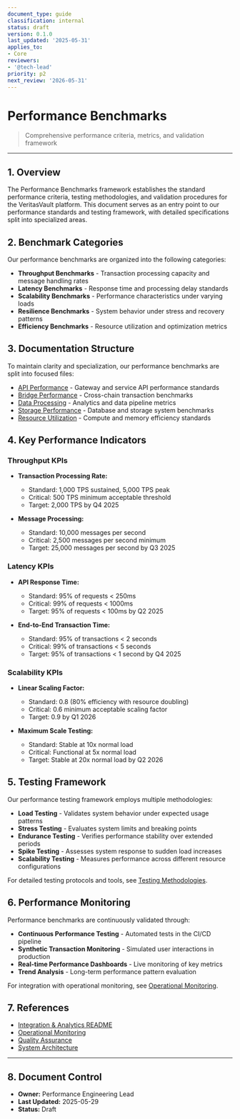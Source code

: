 ```yaml
---
document_type: guide
classification: internal
status: draft
version: 0.1.0
last_updated: '2025-05-31'
applies_to:
- Core
reviewers:
- '@tech-lead'
priority: p2
next_review: '2026-05-31'
---
```


# Performance Benchmarks

> Comprehensive performance criteria, metrics, and validation framework

---

## 1. Overview

The Performance Benchmarks framework establishes the standard performance criteria, testing methodologies, and validation procedures for the VeritasVault platform. This document serves as an entry point to our performance standards and testing framework, with detailed specifications split into specialized areas.

## 2. Benchmark Categories

Our performance benchmarks are organized into the following categories:

* **Throughput Benchmarks** - Transaction processing capacity and message handling rates
* **Latency Benchmarks** - Response time and processing delay standards
* **Scalability Benchmarks** - Performance characteristics under varying loads
* **Resilience Benchmarks** - System behavior under stress and recovery patterns
* **Efficiency Benchmarks** - Resource utilization and optimization metrics

## 3. Documentation Structure

To maintain clarity and specialization, our performance benchmarks are split into focused files:

* [API Performance](./benchmarks/api-performance.md) - Gateway and service API performance standards
* [Bridge Performance](./benchmarks/bridge-performance.md) - Cross-chain transaction benchmarks
* [Data Processing](./benchmarks/data-processing.md) - Analytics and data pipeline metrics
* [Storage Performance](./benchmarks/storage-performance.md) - Database and storage system benchmarks
* [Resource Utilization](./benchmarks/resource-utilization.md) - Compute and memory efficiency standards

## 4. Key Performance Indicators

### Throughput KPIs

* **Transaction Processing Rate:** 
  * Standard: 1,000 TPS sustained, 5,000 TPS peak
  * Critical: 500 TPS minimum acceptable threshold
  * Target: 2,000 TPS by Q4 2025

* **Message Processing:**
  * Standard: 10,000 messages per second
  * Critical: 2,500 messages per second minimum
  * Target: 25,000 messages per second by Q3 2025

### Latency KPIs

* **API Response Time:**
  * Standard: 95% of requests < 250ms
  * Critical: 99% of requests < 1000ms
  * Target: 95% of requests < 100ms by Q2 2025

* **End-to-End Transaction Time:**
  * Standard: 95% of transactions < 2 seconds
  * Critical: 99% of transactions < 5 seconds
  * Target: 95% of transactions < 1 second by Q4 2025

### Scalability KPIs

* **Linear Scaling Factor:**
  * Standard: 0.8 (80% efficiency with resource doubling)
  * Critical: 0.6 minimum acceptable scaling factor
  * Target: 0.9 by Q1 2026

* **Maximum Scale Testing:**
  * Standard: Stable at 10x normal load
  * Critical: Functional at 5x normal load
  * Target: Stable at 20x normal load by Q2 2026

## 5. Testing Framework

Our performance testing framework employs multiple methodologies:

* **Load Testing** - Validates system behavior under expected usage patterns
* **Stress Testing** - Evaluates system limits and breaking points
* **Endurance Testing** - Verifies performance stability over extended periods
* **Spike Testing** - Assesses system response to sudden load increases
* **Scalability Testing** - Measures performance across different resource configurations

For detailed testing protocols and tools, see [Testing Methodologies](./benchmarks/testing-methodologies.md).

## 6. Performance Monitoring

Performance benchmarks are continuously validated through:

* **Continuous Performance Testing** - Automated tests in the CI/CD pipeline
* **Synthetic Transaction Monitoring** - Simulated user interactions in production
* **Real-time Performance Dashboards** - Live monitoring of key metrics
* **Trend Analysis** - Long-term performance pattern evaluation

For integration with operational monitoring, see [Operational Monitoring](./operational-monitoring.md).

## 7. References

* [Integration & Analytics README](./README.md)
* [Operational Monitoring](./operational-monitoring.md)
* [Quality Assurance](./quality-assurance.md)
* [System Architecture](../Architecture/system-architecture.md)

---

## 8. Document Control

* **Owner:** Performance Engineering Lead
* **Last Updated:** 2025-05-29
* **Status:** Draft